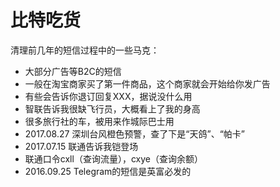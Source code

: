 # 比特吃货

清理前几年的短信过程中的一些马克：

- 大部分广告等B2C的短信
- 一般在淘宝商家买了第一件商品，这个商家就会开始给你发广告
- 有些会告诉你退订回复XXX，据说没什么用
- 智联告诉我很缺飞行员，大概看上了我的身高
- 很多旅行社的车，被用来作城际巴士用
- 2017.08.27 深圳台风橙色预警，查了下是“天鸽”、“帕卡”
- 2017.07.15 联通告诉我铠登场
- 联通口令cxll（查询流量），cxye（查询余额）
- 2016.09.25 Telegram的短信是英富必发的
